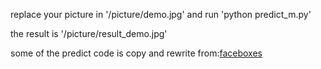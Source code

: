 replace your picture in '/picture/demo.jpg' and run 'python predict_m.py'

the result is  '/picture/result_demo.jpg'

some of the predict code is copy and rewrite from:[faceboxes](https://github.com/XiaXuehai/faceboxes)